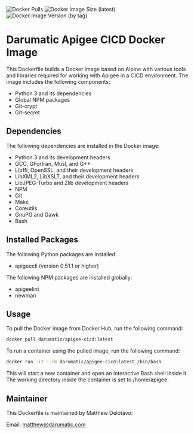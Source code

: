![Docker Pulls](https://img.shields.io/docker/pulls/darumatic/apigee-cicd)
![Docker Image Size (latest)](https://img.shields.io/docker/image-size/darumatic/apigee-cicd/latest)
![Docker Image Version (by tag)](https://img.shields.io/docker/v/darumatic/apigee-cicd/latest)

# Darumatic Apigee CICD Docker Image

This Dockerfile builds a Docker image based on Alpine with various tools and libraries required for working with Apigee in a CICD environment. The image includes the following components:

- Python 3 and its dependencies
- Global NPM packages
- Git-crypt
- Git-secret

## Dependencies

The following dependencies are installed in the Docker image:

- Python 3 and its development headers
- GCC, GFortran, Musl, and G++
- Libffi, OpenSSL, and their development headers
- LibXML2, LibXSLT, and their development headers
- LibJPEG-Turbo and Zlib development headers
- NPM
- Git
- Make
- Coreutils
- GnuPG and Gawk
- Bash

## Installed Packages

The following Python packages are installed:

- apigeecli (version 0.51.1 or higher)

The following NPM packages are installed globally:

- apigeelint
- newman

## Usage

To pull the Docker image from Docker Hub, run the following command:

```bash
docker pull darumatic/apigee-cicd:latest
```

To run a container using the pulled image, run the following command:

```bash
docker run -it --rm darumatic/apigee-cicd:latest /bin/bash
```

This will start a new container and open an interactive Bash shell inside it. The working directory inside the container is set to /home/apigee.

## Maintainer
This Dockerfile is maintained by Matthew Delotavo:

Email: matthew@darumatic.com
